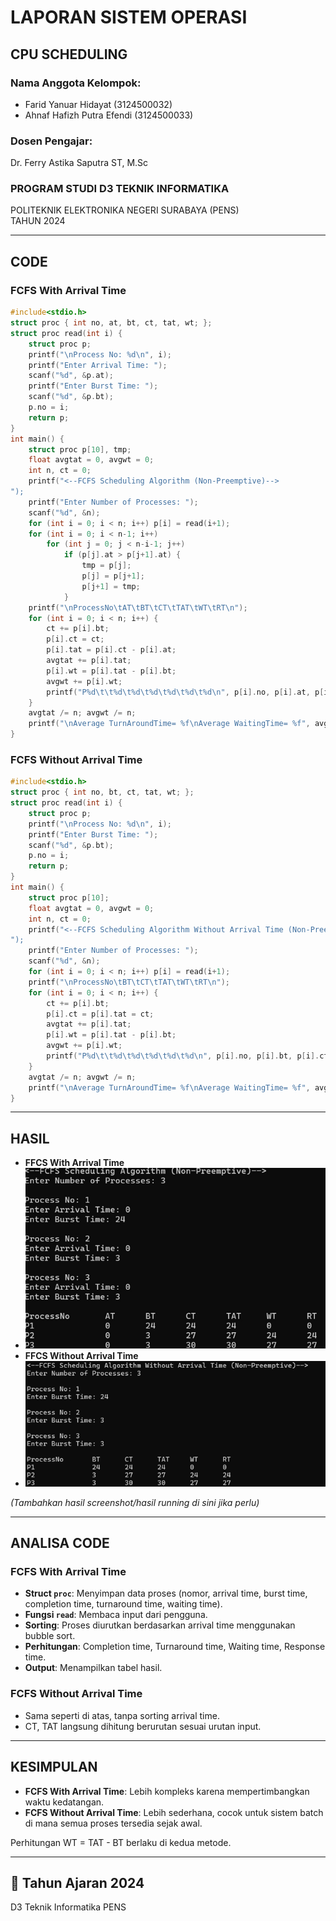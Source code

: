 # LAPORAN SISTEM OPERASI  
## CPU SCHEDULING  

### Nama Anggota Kelompok:
- Farid Yanuar Hidayat (3124500032)
- Ahnaf Hafizh Putra Efendi (3124500033)

### Dosen Pengajar:
Dr. Ferry Astika Saputra ST, M.Sc

### PROGRAM STUDI D3 TEKNIK INFORMATIKA  
POLITEKNIK ELEKTRONIKA NEGERI SURABAYA (PENS)  
TAHUN 2024  

---

## CODE

### FCFS With Arrival Time

```c
#include<stdio.h>
struct proc { int no, at, bt, ct, tat, wt; };
struct proc read(int i) {
    struct proc p;
    printf("\nProcess No: %d\n", i);
    printf("Enter Arrival Time: ");
    scanf("%d", &p.at);
    printf("Enter Burst Time: ");
    scanf("%d", &p.bt);
    p.no = i;
    return p;
}
int main() {
    struct proc p[10], tmp;
    float avgtat = 0, avgwt = 0;
    int n, ct = 0;
    printf("<--FCFS Scheduling Algorithm (Non-Preemptive)-->
");
    printf("Enter Number of Processes: ");
    scanf("%d", &n);
    for (int i = 0; i < n; i++) p[i] = read(i+1);
    for (int i = 0; i < n-1; i++)
        for (int j = 0; j < n-i-1; j++)
            if (p[j].at > p[j+1].at) {
                tmp = p[j];
                p[j] = p[j+1];
                p[j+1] = tmp;
            }
    printf("\nProcessNo\tAT\tBT\tCT\tTAT\tWT\tRT\n");
    for (int i = 0; i < n; i++) {
        ct += p[i].bt;
        p[i].ct = ct;
        p[i].tat = p[i].ct - p[i].at;
        avgtat += p[i].tat;
        p[i].wt = p[i].tat - p[i].bt;
        avgwt += p[i].wt;
        printf("P%d\t\t%d\t%d\t%d\t%d\t%d\t%d\n", p[i].no, p[i].at, p[i].bt, p[i].ct, p[i].tat, p[i].wt, p[i].wt);
    }
    avgtat /= n; avgwt /= n;
    printf("\nAverage TurnAroundTime= %f\nAverage WaitingTime= %f", avgtat, avgwt);
}
```

### FCFS Without Arrival Time

```c
#include<stdio.h>
struct proc { int no, bt, ct, tat, wt; };
struct proc read(int i) {
    struct proc p;
    printf("\nProcess No: %d\n", i);
    printf("Enter Burst Time: ");
    scanf("%d", &p.bt);
    p.no = i;
    return p;
}
int main() {
    struct proc p[10];
    float avgtat = 0, avgwt = 0;
    int n, ct = 0;
    printf("<--FCFS Scheduling Algorithm Without Arrival Time (Non-Preemptive)-->
");
    printf("Enter Number of Processes: ");
    scanf("%d", &n);
    for (int i = 0; i < n; i++) p[i] = read(i+1);
    printf("\nProcessNo\tBT\tCT\tTAT\tWT\tRT\n");
    for (int i = 0; i < n; i++) {
        ct += p[i].bt;
        p[i].ct = p[i].tat = ct;
        avgtat += p[i].tat;
        p[i].wt = p[i].tat - p[i].bt;
        avgwt += p[i].wt;
        printf("P%d\t\t%d\t%d\t%d\t%d\t%d\n", p[i].no, p[i].bt, p[i].ct, p[i].tat, p[i].wt, p[i].wt);
    }
    avgtat /= n; avgwt /= n;
    printf("\nAverage TurnAroundTime= %f\nAverage WaitingTime= %f", avgtat, avgwt);
}
```

---

## HASIL
- **FFCS With Arrival Time**
- ![Single vs Multithread](https://github.com/Faridyanuar824/SisOp-2025/blob/main/img/FFCS%20With%20Arrival%20Time%20.png)  
- **FFCS Without Arrival Time**
- ![Single vs Multithread](https://github.com/Faridyanuar824/SisOp-2025/blob/main/img/FFCS%20Without%20Arrival%20Time%20.png)  

*(Tambahkan hasil screenshot/hasil running di sini jika perlu)*

---

## ANALISA CODE

### FCFS With Arrival Time
- **Struct `proc`**: Menyimpan data proses (nomor, arrival time, burst time, completion time, turnaround time, waiting time).
- **Fungsi `read`**: Membaca input dari pengguna.
- **Sorting**: Proses diurutkan berdasarkan arrival time menggunakan bubble sort.
- **Perhitungan**: Completion time, Turnaround time, Waiting time, Response time.
- **Output**: Menampilkan tabel hasil.

### FCFS Without Arrival Time
- Sama seperti di atas, tanpa sorting arrival time.
- CT, TAT langsung dihitung berurutan sesuai urutan input.

---

## KESIMPULAN

- **FCFS With Arrival Time**: Lebih kompleks karena mempertimbangkan waktu kedatangan.
- **FCFS Without Arrival Time**: Lebih sederhana, cocok untuk sistem batch di mana semua proses tersedia sejak awal.

Perhitungan WT = TAT - BT berlaku di kedua metode.

---

## 📅 Tahun Ajaran 2024  
D3 Teknik Informatika PENS
